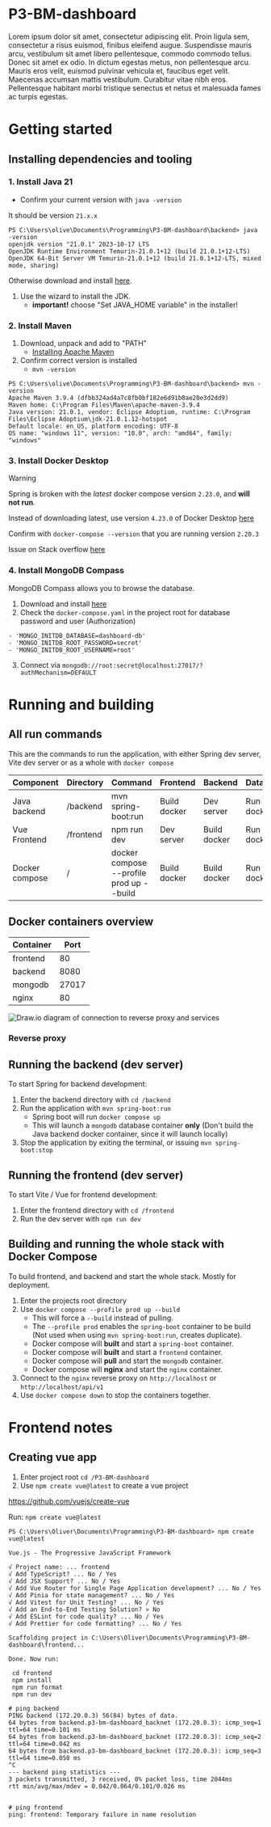 # P3-BM-dashboard

Lorem ipsum dolor sit amet, consectetur adipiscing elit. Proin ligula sem, consectetur a risus euismod, finibus eleifend augue. Suspendisse mauris arcu, vestibulum sit amet libero pellentesque, commodo commodo tellus. Donec sit amet ex odio. In dictum egestas metus, non pellentesque arcu. Mauris eros velit, euismod pulvinar vehicula et, faucibus eget velit. Maecenas accumsan mattis vestibulum. Curabitur vitae nibh eros. Pellentesque habitant morbi tristique senectus et netus et malesuada fames ac turpis egestas.

# Getting started

## Installing dependencies and tooling

### 1. Install Java 21

- Confirm your current version with `java -version`

It should be version `21.x.x`

```
PS C:\Users\olive\Documents\Programming\P3-BM-dashboard\backend> java -version
openjdk version "21.0.1" 2023-10-17 LTS
OpenJDK Runtime Environment Temurin-21.0.1+12 (build 21.0.1+12-LTS)
OpenJDK 64-Bit Server VM Temurin-21.0.1+12 (build 21.0.1+12-LTS, mixed mode, sharing)
```

Otherwise download and install [here](https://github.com/adoptium/temurin21-binaries/releases/download/jdk-21.0.1+12/OpenJDK21U-jdk_x64_windows_hotspot_21.0.1_12.msi).

1. Use the wizard to install the JDK.
   - **important!** choose "Set JAVA_HOME variable" in the installer!

### 2. Install Maven

1. Download, unpack and add to "PATH"
   - [Installing Apache Maven](https://maven.apache.org/install.html)
2. Confirm correct version is installed
   - `mvn -version`

```
PS C:\Users\olive\Documents\Programming\P3-BM-dashboard\backend> mvn -version
Apache Maven 3.9.4 (dfbb324ad4a7c8fb0bf182e6d91b0ae20e3d2dd9)
Maven home: C:\Program Files\Maven\apache-maven-3.9.4
Java version: 21.0.1, vendor: Eclipse Adoptium, runtime: C:\Program Files\Eclipse Adoptium\jdk-21.0.1.12-hotspot
Default locale: en_US, platform encoding: UTF-8
OS name: "windows 11", version: "10.0", arch: "amd64", family: "windows"
```

### 3. Install Docker Desktop

> [!WARNING]
> Spring is broken with the _latest_ docker compose version `2.23.0`, and **will not run**.
>
> Instead of downloading latest, use version `4.23.0` of Docker Desktop [here](https://docs.docker.com/desktop/release-notes/#4230)
>
> Confirm with `docker-compose --version` that you are running version `2.20.3`
>
> Issue on Stack overflow [here](https://stackoverflow.com/questions/77385146/springboot-docker-error-cannot-invoke-dockercliinspectresponse-hostconfig-b)

### 4. Install MongoDB Compass

MongoDB Compass allows you to browse the database.

1. Download and install [here](https://www.mongodb.com/products/tools/compass)
2. Check the `docker-compose.yaml` in the project root for database password and user (Authorization)

```
- 'MONGO_INITDB_DATABASE=dashboard-db'
- 'MONGO_INITDB_ROOT_PASSWORD=secret'
- 'MONGO_INITDB_ROOT_USERNAME=root'
```

3. Connect via `mongodb://root:secret@localhost:27017/?authMechanism=DEFAULT`

# Running and building

## All run commands

This are the commands to run the application, with either Spring dev server, Vite dev server or as a whole with `docker compose`

| Component      | Directory | Command                                  | Frontend     | Backend      | Database   | Nginx      |
| -------------- | --------- | ---------------------------------------- | ------------ | ------------ | ---------- | ---------- |
| Java backend   | /backend  | mvn spring-boot:run                      | Build docker | Dev server   | Run docker | Run docker |
| Vue Frontend   | /frontend | npm run dev                              | Dev server   | Build docker | Run docker | Run docker |
| Docker compose | /         | docker compose --profile prod up --build | Build docker | Build docker | Run docker | Run docker |

## Docker containers overview

| Container | Port  |
| --------- | ----- |
| frontend  | 80    |
| backend   | 8080  |
| mongodb   | 27017 |
| nginx     | 80    |

![Draw.io diagram of connection to reverse proxy and services](./assets/nginx.drawio.png)
### Reverse proxy

## Running the backend (dev server)

To start Spring for backend development:

1. Enter the backend directory with `cd /backend`
2. Run the application with `mvn spring-boot:run`
   - Spring boot will run `docker compose up`
   - This will launch a `mongodb` database container **only** (Don't build the Java backend docker container, since it will launch locally)
3. Stop the application by exiting the terminal, or issuing `mvn spring-boot:stop`

## Running the frontend (dev server)

To start Vite / Vue for frontend development:

1. Enter the frontend directory with `cd /frontend`
2. Run the dev server with `npm run dev`

## Building and running the whole stack with Docker Compose

To build frontend, and backend and start the whole stack. Mostly for deployment.

1. Enter the projects root directory
2. Use `docker compose --profile prod up --build`
   - This will force a `--build` instead of pulling.
   - The `--profile prod` enables the `spring-boot` container to be build (Not used when using `mvn spring-boot:run`, creates duplicate).
   - Docker compose will **built** and start a `spring-boot` container.
   - Docker compose will **built** and start a `frontend` container.
   - Docker compose will **pull** and start the `mongodb` container.
   - Docker compose will **nginx** and start the `nginx` container.
3. Connect to the `nginx` reverse proxy on `http://localhost` or `http://localhost/api/v1`
4. Use `docker compose down` to stop the containers together.

# Frontend notes

## Creating vue app

1. Enter project root `cd /P3-BM-dashboard`
2. Use `npm create vue@latest` to create a vue project

https://github.com/vuejs/create-vue

Run:
`npm create vue@latest`

```
PS C:\Users\Oliver\Documents\Programming\P3-BM-dashboard> npm create vue@latest

Vue.js - The Progressive JavaScript Framework

√ Project name: ... frontend
√ Add TypeScript? ... No / Yes
√ Add JSX Support? ... No / Yes
√ Add Vue Router for Single Page Application development? ... No / Yes
√ Add Pinia for state management? ... No / Yes
√ Add Vitest for Unit Testing? ... No / Yes
√ Add an End-to-End Testing Solution? » No
√ Add ESLint for code quality? ... No / Yes
√ Add Prettier for code formatting? ... No / Yes

Scaffolding project in C:\Users\Oliver\Documents\Programming\P3-BM-dashboard\frontend...

Done. Now run:

 cd frontend
 npm install
 npm run format
 npm run dev
```

```
# ping backend
PING backend (172.20.0.3) 56(84) bytes of data.
64 bytes from backend.p3-bm-dashboard_backnet (172.20.0.3): icmp_seq=1 ttl=64 time=0.101 ms
64 bytes from backend.p3-bm-dashboard_backnet (172.20.0.3): icmp_seq=2 ttl=64 time=0.042 ms
64 bytes from backend.p3-bm-dashboard_backnet (172.20.0.3): icmp_seq=3 ttl=64 time=0.050 ms
^C
--- backend ping statistics ---
3 packets transmitted, 3 received, 0% packet loss, time 2044ms
rtt min/avg/max/mdev = 0.042/0.064/0.101/0.026 ms


# ping frontend
ping: frontend: Temporary failure in name resolution
```
